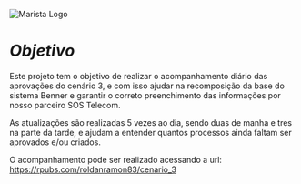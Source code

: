 ![Marista Logo](https://e3ba6e8732e83984.cdn.gocache.net/uploads/image/file/900202/regular_c5977ec933c59bf4251ad1010b3b22df.jpg)

# ***Objetivo***

Este projeto tem o objetivo de realizar o acompanhamento diário das aprovações do cenário 3, e com isso ajudar na recomposição da base do sistema Benner e garantir o correto preenchimento das informações por nosso parceiro SOS Telecom.

As atualizações são realizadas 5 vezes ao dia, sendo duas de manha e tres na parte da tarde, e ajudam a entender quantos processos ainda faltam ser aprovados e/ou criados.

O acompanhamento pode ser realizado acessando a url: <https://rpubs.com/roldanramon83/cenario_3>
